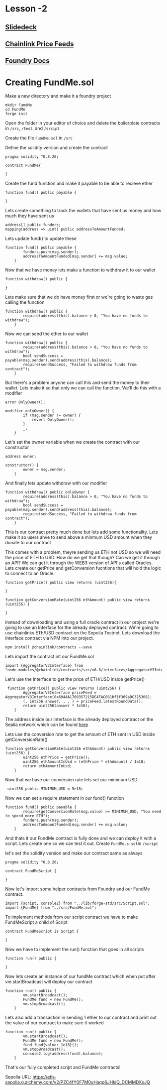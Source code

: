 # Lesson -2

## [Slidedeck](https://docs.google.com/presentation/d/1yqEW0564v9CnwOyB_ZTccEWcSgS5uZBJOOixesa6wjA/edit?usp=sharing)

## [Chainlink Price Feeds](https://docs.chain.link/data-feeds/price-feeds/addresses?network=ethereum&page=1&search=ETH+%2F+USD)

## [Foundry Docs](https://book.getfoundry.sh)

# Creating FundMe.sol

Make a new directory and make it a foundry project

```
mkdir FundMe
cd FundMe
forge init
```

Open the folder in your editor of choice and delete the boilerplate contracts in `/src`, `/test`, and `/srcipt`

Create the file `FundMe.sol` in `/src`

Define the solidity version and create the contract

```
pragma solidity ^0.8.20;

contract FundMe{

}
```

Create the fund function and make it payable to be able to recieve ether

```
function fund() public payable {

}
```

Lets create something to track the wallets that have sent us money and how much they have sent us

```
address[] public funders;
mapping(address => uint) public addressToAmountFunded;
```

Lets update fund() to update these

```
function fund() public payable {
        funders.push(msg.sender);
        addressToAmountFunded[msg.sender] += msg.value;
    }
```

Now that we have money lets make a function to withdraw it to our wallet

```
function withdraw() public {

}
```

Lets make sure that we do have money first or we're going to waste gas calling the function

```
function withdraw() public {
        require(address(this).balance > 0, "You have no funds to withdraw");
    }
```

Now we can send the ether to our wallet

```
function withdraw() public {
        require(address(this).balance > 0, "You have no funds to withdraw");
        bool sendSuccess = payable(msg.sender).send(address(this).balance);
        require(sendSuccess, "Failed to withdraw funds from contract");
    }
```

But there's a problem anyone can call this and send the money to their wallet. Lets make it so that only we can call the function. We'll do this with a modifier

```
error OnlyOwner();

modifier onlyOwner() {
        if (msg.sender != owner) {
            revert OnlyOwner();
        }
        _;
    }
```

Let's set the owner variable when we create the contract with our constructor

```
address owner;

constructor() {
        owner = msg.sender;
    }
```

And finally lets update withdraw with our modifier

```
function withdraw() public onlyOwner {
        require(address(this).balance > 0, "You have no funds to withdraw");
        bool sendSuccess = payable(msg.sender).send(address(this).balance);
        require(sendSuccess, "Failed to withdraw funds from contract");
    }
```

This is our contract pretty much done but lets add some functionality. Lets make it so users ahve to send above a minmum USD amount when they donate to our contract

This comes with a problem, theyre sending us ETH not USD so we will need the price of ETH to USD. How do we get that though? Can we get it through an API? We can get it through the WEB3 version of API's called Oracles. Lets create our getPrice and getConversion fucntions that will hold the logic to connect to an Oracle.

```
function getPrice() public view returns (uint256){

}

function getConversionRate(uint256 ethAmount) public view returns (uint256) {

}
```

Instead of downloading and using a full oracle contract in our project we're going to use an Interface for the already deployed contract. We're going to use chainlinks ETh/USD contract on the Sepolia Testnet. Lets download the Interface contract via NPM into our project.

```
npm install @chainlink/contracts --save
```

Lets import the contract int our FundMe.sol

```
import {AggregatorV3Interface} from "node_modules/@chainlink/contracts/src/v0.8/interfaces/AggregatorV3Interface.sol";
```

Let's use the Interface to get the price of ETH/USD inside getPrice()

```
 function getPrice() public view returns (uint256) {
        AggregatorV3Interface priceFeed = AggregatorV3Interface(0x694AA1769357215DE4FAC081bf1f309aDC325306);
        (, int256 answer, , , ) = priceFeed.latestRoundData();
        return uint256(answer * 1e10);
    }
```

The address inside our interface is the already deployed contract on the Seplia network which can be found [here](https://docs.chain.link/data-feeds/price-feeds/addresses?network=ethereum&page=1&search=ETH+%2F+USD)

Lets use the conversion rate to get the amount of ETH sent in USD inside getConversionRate()

```
function getConversionRate(uint256 ethAmount) public view returns (uint256) {
        uint256 ethPrice = getPrice();
        uint256 ethAmountInUsd = (ethPrice * ethAmount) / 1e18;
        return ethAmountInUsd;
    }
```

Now that we have our conversion rate lets set our minimum USD.

```
 uint256 public MINIMUM_USD = 5e18;
```

Now we can set a require statement in our fund() function

```
function fund() public payable {
        require(getConversionRate(msg.value) >= MINIMUM_USD, "You need to spend more ETH");
        funders.push(msg.sender);
        addressToAmountFunded[msg.sender] += msg.value;
    }
```

And thats it our FundMe contract is fully done and we can deploy it with a script. Lets create one so we can test it out. Create `FundMe.s.sol`in `/script`

let's set the solidity version and make our contract same as always

```
pragma solidity ^0.8.20;

contract FundMeScript {

}
```

Now let's import some helper contracts from Foundry and our FundMe contract.

```
import {script, console2} from "../lib/forge-std/src/Script.sol";
import {FundMe} from "../src/FundMe.sol";
```

To implement methods from our script contract we have to make FundMeScript a child of Script

```
contract FundMeScript is Script {

}
```

Now we have to implement the run() function that goes in all scripts

```
function run() public {

}
```

Now lets create an instance of our fundMe contract which when put after vm.startBroadcast will deploy our contract

```
function run() public {
        vm.startBroadcast();
        FundMe fund = new FundMe();
        vm.stopBroadcast();
    }
```

Lets also add a transaction in sending 1 ether to our contract and print out the value of our contract to make sure it worked

```
function run() public {
        vm.startBroadcast();
        FundMe fund = new FundMe();
        fund.fund{value: 1e18}();
        vm.stopBroadcast();
        console2.log(address(fund).balance);
    }
```

That's our fully completed script and FundMe contracts!

Sepolia URL: https://eth-sepolia.g.alchemy.com/v2/PZC4fY0F7M0uHaqp6JHkiQ_DCMMDXxJQ
